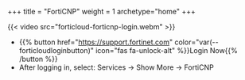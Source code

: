 +++
title = "FortiCNP"
weight = 1
archetype="home"
+++

{{< video src="forticloud-forticnp-login.webm" >}}

- {{% button href="https://support.fortinet.com" color="var(--forticloudloginbutton)" icon="fas fa-unlock-alt" %}}Login Now{{% /button %}}
- After logging in, select: Services -> Show More -> FortiCNP
